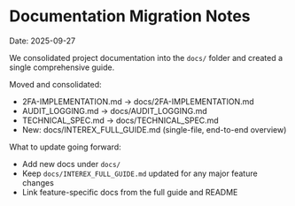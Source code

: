 # Documentation Migration Notes

Date: 2025-09-27

We consolidated project documentation into the `docs/` folder and created a single comprehensive guide.

Moved and consolidated:
- 2FA-IMPLEMENTATION.md → docs/2FA-IMPLEMENTATION.md
- AUDIT_LOGGING.md → docs/AUDIT_LOGGING.md
- TECHNICAL_SPEC.md → docs/TECHNICAL_SPEC.md
- New: docs/INTEREX_FULL_GUIDE.md (single-file, end-to-end overview)

What to update going forward:
- Add new docs under `docs/`
- Keep `docs/INTEREX_FULL_GUIDE.md` updated for any major feature changes
- Link feature-specific docs from the full guide and README
